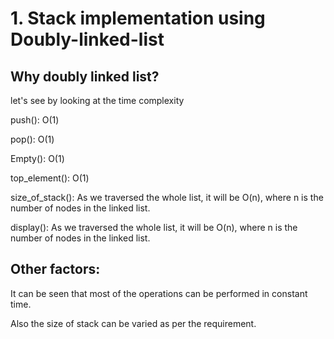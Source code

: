 # 1. Stack implementation using Doubly-linked-list

## Why doubly linked list?
let's see by looking at the time complexity

push(): O(1)

pop(): O(1)

Empty(): O(1)

top_element(): O(1)

size_of_stack(): As we traversed the whole list, it will be O(n), where n is the number of nodes in the linked list.

display(): As we traversed the whole list, it will be O(n), where n is the number of nodes in the linked list.

## Other factors:

It can be seen that most of the operations can be performed in constant time.

Also the size of stack can be varied as per the requirement.